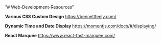 "# Web-Development-Resources" 

**Various CSS Custom Design** 
https://bennettfeely.com/

**Dynamic Time and Date Display**
https://momentjs.com/docs/#/displaying/

**React Marquee**
https://www.react-fast-marquee.com/

